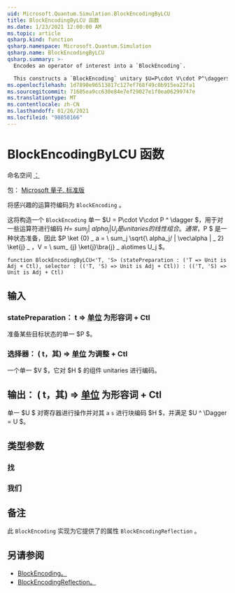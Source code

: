 ```yaml
---
uid: Microsoft.Quantum.Simulation.BlockEncodingByLCU
title: BlockEncodingByLCU 函数
ms.date: 1/23/2021 12:00:00 AM
ms.topic: article
qsharp.kind: function
qsharp.namespace: Microsoft.Quantum.Simulation
qsharp.name: BlockEncodingByLCU
qsharp.summary: >-
  Encodes an operator of interest into a `BlockEncoding`.

  This constructs a `BlockEncoding` unitary $U=P\cdot V\cdot P^\dagger$ that encodes some operator $H=\sum_{j}|\alpha_j|U_j$ of interest that is a linear combination of unitaries. Typically, $P$ is a state preparation unitary such that $P\ket{0}\_a=\sum_j\sqrt{\alpha_j/\|\vec\alpha\|\_2}\ket{j}\_a$, and $V=\sum_{j}\ket{j}\bra{j}\_a\otimes U_j$.
ms.openlocfilehash: 1d7890e96513817c127ef768f49c0b915ea22fa1
ms.sourcegitcommit: 71605ea9cc630e84e7ef29027e1f0ea06299747e
ms.translationtype: MT
ms.contentlocale: zh-CN
ms.lasthandoff: 01/26/2021
ms.locfileid: "98858166"
---
```

# <a name="blockencodingbylcu-function"></a>BlockEncodingByLCU 函数

命名空间 [：](xref:Microsoft.Quantum.Simulation)

包： [Microsoft 量子. 标准版](https://nuget.org/packages/Microsoft.Quantum.Standard)


将感兴趣的运算符编码为 `BlockEncoding` 。

这将构造一个 `BlockEncoding` 单一 $U = P\cdot V\cdot P ^ \dagger $，用于对一些运算符进行编码 $H = \ sum_ {j} | \ alpha_j |U_j 是 unitaries 的线性组合。 通常，$P $ 是一种状态准备，因此 $P \ket {0} \_ a = \ sum_j \sqrt{\ alpha_j/ \| \vec\alpha \| \_ 2} \ket{j} \_ $，$V = \ sum_ {j} \ket{j}\bra{j} \_ a\otimes U_j $。

```qsharp
function BlockEncodingByLCU<'T, 'S> (statePreparation : ('T => Unit is Adj + Ctl), selector : (('T, 'S) => Unit is Adj + Ctl)) : (('T, 'S) => Unit is Adj + Ctl)
```


## <a name="input"></a>输入

### <a name="statepreparation--t--unit--is-adj--ctl"></a>statePreparation： t => [单位](xref:microsoft.quantum.lang-ref.unit)  为形容词 + Ctl

准备某些目标状态的单一 $P $。


### <a name="selector--ts--unit--is-adj--ctl"></a>选择器： ( t，其) => [单位](xref:microsoft.quantum.lang-ref.unit)  为调整 + Ctl

一个单一 $V $，它对 $H $ 的组件 unitaries 进行编码。



## <a name="output--ts--unit--is-adj--ctl"></a>输出： ( t，其) => [单位](xref:microsoft.quantum.lang-ref.unit)  为形容词 + Ctl

单一 $U $ 对寄存器进行操作并对其 `a` `s` 进行块编码 $H $，并满足 $U ^ \Dagger = U $。

## <a name="type-parameters"></a>类型参数

### <a name="t"></a>找


### <a name="s"></a>我们



## <a name="remarks"></a>备注

此 `BlockEncoding` 实现为它提供了的属性 `BlockEncodingReflection` 。

## <a name="see-also"></a>另请参阅

- [BlockEncoding。](xref:Microsoft.Quantum.Simulation.BlockEncoding)
- [BlockEncodingReflection。](xref:Microsoft.Quantum.Simulation.BlockEncodingReflection)